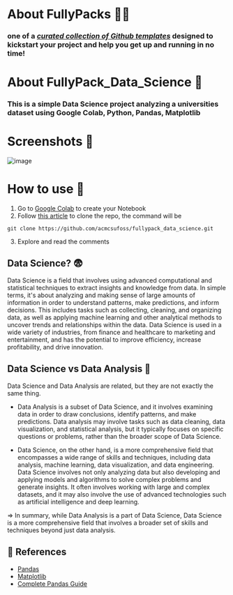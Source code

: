# About FullyPacks 🐘🎁
### one of a [_curated collection of Github templates_](https://github.com/orgs/acmcsufoss/repositories?q=fullypack_&type=all&sort=stargazers) designed to kickstart your project and help you get up and running in no time!

# About FullyPack_Data_Science 🧪

### This is a simple Data Science project analyzing a universities dataset using Google Colab, Python, Pandas, Matplotlib

# Screenshots 📸
![image](https://user-images.githubusercontent.com/58461444/229347610-ea8ad495-a4fb-4420-a4f9-99cc7dd17be1.png)

# How to use 🚀
1. Go to [Google Colab](https://colab.research.google.com/) to create your Notebook
2. Follow [this article](https://medium.com/@ashwindesilva/how-to-use-google-colaboratory-to-clone-a-github-repository-e07cf8d3d22b) to clone the repo, the command will be

```git clone https://github.com/acmcsufoss/fullypack_data_science.git``` 

3. Explore and read the comments

## Data Science? 😨

Data Science is a field that involves using advanced computational and statistical techniques to extract insights and knowledge from data. In simple terms, it's about analyzing and making sense of large amounts of information in order to understand patterns, make predictions, and inform decisions. This includes tasks such as collecting, cleaning, and organizing data, as well as applying machine learning and other analytical methods to uncover trends and relationships within the data. Data Science is used in a wide variety of industries, from finance and healthcare to marketing and entertainment, and has the potential to improve efficiency, increase profitability, and drive innovation.

## Data Science vs Data Analysis 🥵
Data Science and Data Analysis are related, but they are not exactly the same thing.

- Data Analysis is a subset of Data Science, and it involves examining data in order to draw conclusions, identify patterns, and make predictions. Data analysis may involve tasks such as data cleaning, data visualization, and statistical analysis, but it typically focuses on specific questions or problems, rather than the broader scope of Data Science.

- Data Science, on the other hand, is a more comprehensive field that encompasses a wide range of skills and techniques, including data analysis, machine learning, data visualization, and data engineering. Data Science involves not only analyzing data but also developing and applying models and algorithms to solve complex problems and generate insights. It often involves working with large and complex datasets, and it may also involve the use of advanced technologies such as artificial intelligence and deep learning.

=> In summary, while Data Analysis is a part of Data Science, Data Science is a more comprehensive field that involves a broader set of skills and techniques beyond just data analysis.

## 📝 References
- [Pandas](https://pandas.pydata.org/docs/user_guide/index.html)
- [Matplotlib](https://matplotlib.org/stable/gallery/index.html)
- [Complete Pandas Guide](https://towardsdatascience.com/a-complete-pandas-guide-2dc53c77a002)
